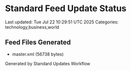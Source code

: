 # Standard Feed Update Status
Last updated: Tue Jul 22 10:29:51 UTC 2025
Categories: technology,business,world

## Feed Files Generated
- master.xml (56738 bytes)

Generated by Standard Updates Workflow
